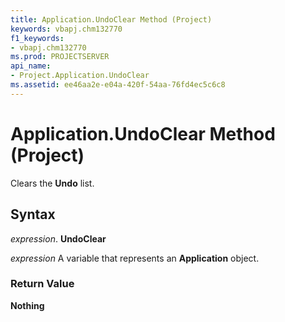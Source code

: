 ```yaml
---
title: Application.UndoClear Method (Project)
keywords: vbapj.chm132770
f1_keywords:
- vbapj.chm132770
ms.prod: PROJECTSERVER
api_name:
- Project.Application.UndoClear
ms.assetid: ee46aa2e-e04a-420f-54aa-76fd4ec5c6c8
---
```



# Application.UndoClear Method (Project)

Clears the  **Undo** list.


## Syntax

 _expression_. **UndoClear**

 _expression_ A variable that represents an **Application** object.


### Return Value

 **Nothing**


